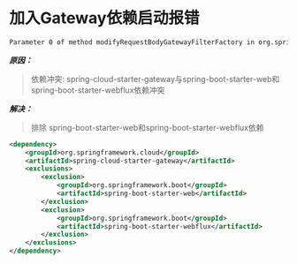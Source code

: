 # 加入Gateway依赖启动报错

```bash
Parameter 0 of method modifyRequestBodyGatewayFilterFactory in org.springframework.cloud.gateway.config.GatewayAutoConfiguration required a bean of type 'org.springframework.http.codec.ServerCodecConfigurer' that could not be found.
```

***原因：***

> 依赖冲突: spring-cloud-starter-gateway与spring-boot-starter-web和spring-boot-starter-webflux依赖冲突

***解决：***

> 排除 spring-boot-starter-web和spring-boot-starter-webflux依赖

```xml
<dependency>
    <groupId>org.springframework.cloud</groupId>
    <artifactId>spring-cloud-starter-gateway</artifactId>
    <exclusions>
        <exclusion>
            <groupId>org.springframework.boot</groupId>
            <artifactId>spring-boot-starter-web</artifactId>
        </exclusion>
        <exclusion>
            <groupId>org.springframework.boot</groupId>
            <artifactId>spring-boot-starter-webflux</artifactId>
        </exclusion>
    </exclusions>
</dependency>
```